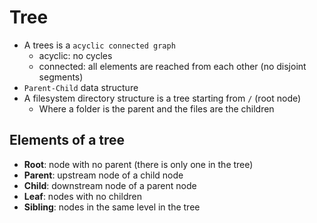 # Tree

- A trees is a `acyclic connected graph`
  - acyclic: no cycles
  - connected: all elements are reached from each other (no disjoint segments)
- `Parent-Child` data structure
- A filesystem directory structure is a tree starting from `/` (root node)
  - Where a folder is the parent and the files are the children

## Elements of a tree

- **Root**: node with no parent (there is only one in the tree)
- **Parent**: upstream node of a child node
- **Child**: downstream node of a parent node
- **Leaf**: nodes with no children
- **Sibling**: nodes in the same level in the tree
